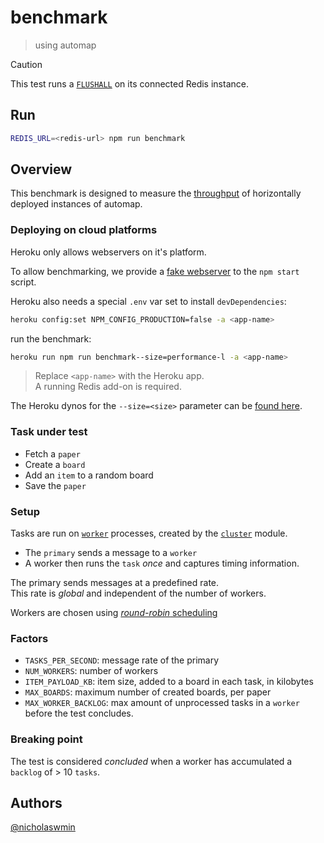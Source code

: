 # benchmark

> using automap

> [!CAUTION]  
> This test runs a [`FLUSHALL`][flushall] on its connected Redis instance.

## Run

```bash
REDIS_URL=<redis-url> npm run benchmark
```

## Overview

This benchmark is designed to measure the [throughput][throughput]
of horizontally deployed instances of automap.

### Deploying on cloud platforms

Heroku only allows webservers on it's platform.   

To allow benchmarking, we provide a [fake webserver][bindjs] to the
`npm start` script.

Heroku also needs a special `.env` var set to install `devDependencies`:

```bash
heroku config:set NPM_CONFIG_PRODUCTION=false -a <app-name>
```

run the benchmark:

```bash
heroku run npm run benchmark--size=performance-l -a <app-name>
```

> Replace `<app-name>` with the Heroku app.  
> A running Redis add-on is required.

The Heroku dynos for the `--size=<size>` parameter can be [found here][dynos].


### Task under test

- Fetch a `paper`
- Create a `board`
- Add an `item` to a random board
- Save the `paper`

### Setup

Tasks are run on [`worker`][worker] processes, created by the
[`cluster`][cluster] module.

- The `primary` sends a message to a `worker`
- A worker then runs the `task` *once* and captures timing information.

The primary sends messages at a predefined rate.  
This rate is *global* and independent of the number of workers.

Workers are chosen using [*round-robin* scheduling][round-robin]

### Factors

- `TASKS_PER_SECOND`: message rate of the primary
- `NUM_WORKERS`: number of workers
- `ITEM_PAYLOAD_KB`: item size, added to a board in each task, in kilobytes
- `MAX_BOARDS`: maximum number of created boards, per paper
- `MAX_WORKER_BACKLOG`: max amount of unprocessed tasks in a `worker`
  before the test concludes.

### Breaking point

The test is considered *concluded* when a worker has accumulated a
`backlog` of > 10 `tasks`.  

## Authors

[@nicholaswmin][nicholaswmin]

[round-robin]: https://en.wikipedia.org/wiki/Round-robin_scheduling
[cluster]: https://nodejs.org/api/cluster.html
[worker]: https://nodejs.org/api/cluster.html#class-worker
[nicholaswmin]: https://github.com/nicholaswmin
[flushall]: https://redis.io/docs/latest/commands/flushall/
[throughput]: https://en.wikipedia.org/wiki/Network_throughput
[dynos]: https://devcenter.heroku.com/articles/limits#dynos
[bindjs]: .github/benchmark/bench/bind.js
